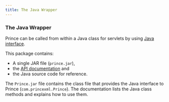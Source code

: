 ```yaml
---
title: The Java Wrapper
---
```


### The Java Wrapper

Prince can be called from within a Java class for servlets by using [Java interface](wrappers.html#wrapper-java).

This package contains:

-   A single JAR file (`prince.jar`),
-   the [API documentation](wrappers/java/doc/index.html) and
-   the Java source code for reference.

The `Prince.jar` file contains the class file that provides the Java interface to Prince (`com.princexml.Prince`). The documentation lists the Java class methods and explains how to use them.
